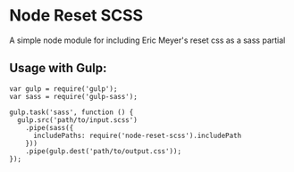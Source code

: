 Node Reset SCSS
===============

A simple node module for including Eric Meyer's reset css as a sass partial

## Usage with Gulp:

```
var gulp = require('gulp');
var sass = require('gulp-sass');

gulp.task('sass', function () {
  gulp.src('path/to/input.scss')
    .pipe(sass({
      includePaths: require('node-reset-scss').includePath
    }))
    .pipe(gulp.dest('path/to/output.css'));
});
```

